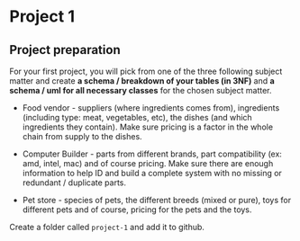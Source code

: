 # Project 1

## Project preparation

For your first project, you will pick from one of the three following subject matter and create **a schema / breakdown of your tables (in 3NF)** and **a schema / uml for all necessary classes** for the chosen subject matter.

- Food vendor - suppliers (where ingredients comes from), ingredients (including type: meat, vegetables, etc), the dishes (and which ingredients they contain). Make sure pricing is a factor in the whole chain from supply to the dishes.

- Computer Builder - parts from different brands, part compatibility (ex: amd, intel, mac) and of course pricing. Make sure there are enough information to help ID and build a complete system with no missing or redundant / duplicate parts.

- Pet store - species of pets, the different breeds (mixed or pure), toys for different pets and of course, pricing for the pets and the toys.

Create a folder called `project-1` and add it to github.
